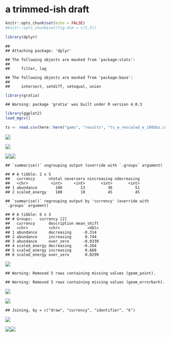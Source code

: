 a trimmed-ish draft
================

``` r
knitr::opts_chunk$set(echo = FALSE)
#knitr::opts_chunk$set(fig.dim = c(5,3))

library(dplyr)
```

    ## 
    ## Attaching package: 'dplyr'

    ## The following objects are masked from 'package:stats':
    ## 
    ##     filter, lag

    ## The following objects are masked from 'package:base':
    ## 
    ##     intersect, setdiff, setequal, union

``` r
library(gratia)
```

    ## Warning: package 'gratia' was built under R version 4.0.3

``` r
library(ggplot2)
load_mgcv()

ts <- read.csv(here::here("gams", "results", "ts_w_rescaled_e_100bbs.csv"))
```

![](sr_plots_many_files/figure-gfm/unnamed-chunk-2-1.png)<!-- -->

![](sr_plots_many_files/figure-gfm/unnamed-chunk-3-1.png)<!-- -->

![](sr_plots_many_files/figure-gfm/unnamed-chunk-5-1.png)<!-- -->![](sr_plots_many_files/figure-gfm/unnamed-chunk-5-2.png)<!-- -->

    ## `summarise()` ungrouping output (override with `.groups` argument)

    ## # A tibble: 2 x 5
    ##   currency      ntotal noverzero nincreasing ndecreasing
    ##   <chr>          <int>     <int>       <int>       <int>
    ## 1 abundance        100        13          36          51
    ## 2 scaled_energy    100        10          45          45

    ## `summarise()` regrouping output by 'currency' (override with `.groups` argument)

    ## # A tibble: 6 x 3
    ## # Groups:   currency [2]
    ##   currency      description mean_shift
    ##   <chr>         <chr>            <dbl>
    ## 1 abundance     decreasing     -0.314 
    ## 2 abundance     increasing      0.744 
    ## 3 abundance     over_zero      -0.0339
    ## 4 scaled_energy decreasing     -0.264 
    ## 5 scaled_energy increasing      0.668 
    ## 6 scaled_energy over_zero       0.0299

![](sr_plots_many_files/figure-gfm/unnamed-chunk-6-1.png)<!-- -->

    ## Warning: Removed 5 rows containing missing values (geom_point).

    ## Warning: Removed 5 rows containing missing values (geom_errorbarh).

![](sr_plots_many_files/figure-gfm/unnamed-chunk-6-2.png)<!-- -->

![](sr_plots_many_files/figure-gfm/unnamed-chunk-8-1.png)<!-- -->

    ## Joining, by = c("draw", "currency", "identifier", "k")

![](sr_plots_many_files/figure-gfm/unnamed-chunk-8-2.png)<!-- -->

![](sr_plots_many_files/figure-gfm/unnamed-chunk-9-1.png)<!-- -->![](sr_plots_many_files/figure-gfm/unnamed-chunk-9-2.png)<!-- -->
